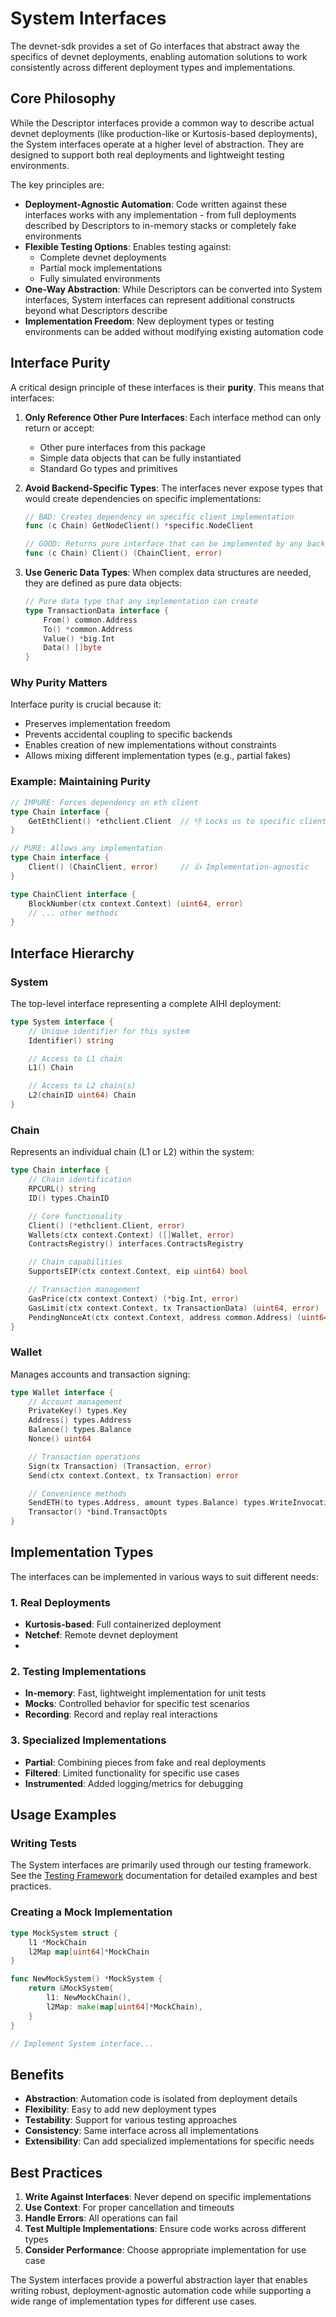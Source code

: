 # System Interfaces

The devnet-sdk provides a set of Go interfaces that abstract away the specifics of devnet deployments, enabling automation solutions to work consistently across different deployment types and implementations.

## Core Philosophy

While the Descriptor interfaces provide a common way to describe actual devnet deployments (like production-like or Kurtosis-based deployments), the System interfaces operate at a higher level of abstraction. They are designed to support both real deployments and lightweight testing environments.

The key principles are:

- **Deployment-Agnostic Automation**: Code written against these interfaces works with any implementation - from full deployments described by Descriptors to in-memory stacks or completely fake environments
- **Flexible Testing Options**: Enables testing against:
  - Complete devnet deployments
  - Partial mock implementations
  - Fully simulated environments
- **One-Way Abstraction**: While Descriptors can be converted into System interfaces, System interfaces can represent additional constructs beyond what Descriptors describe
- **Implementation Freedom**: New deployment types or testing environments can be added without modifying existing automation code

## Interface Purity

A critical design principle of these interfaces is their **purity**. This means that interfaces:

1. **Only Reference Other Pure Interfaces**: Each interface method can only return or accept:
   - Other pure interfaces from this package
   - Simple data objects that can be fully instantiated
   - Standard Go types and primitives

2. **Avoid Backend-Specific Types**: The interfaces never expose types that would create dependencies on specific implementations:
   ```go
   // BAD: Creates dependency on specific client implementation
   func (c Chain) GetNodeClient() *specific.NodeClient

   // GOOD: Returns pure interface that can be implemented by any backend
   func (c Chain) Client() (ChainClient, error)
   ```

3. **Use Generic Data Types**: When complex data structures are needed, they are defined as pure data objects:
   ```go
   // Pure data type that any implementation can create
   type TransactionData interface {
       From() common.Address
       To() *common.Address
       Value() *big.Int
       Data() []byte
   }
   ```

### Why Purity Matters

Interface purity is crucial because it:
- Preserves implementation freedom
- Prevents accidental coupling to specific backends
- Enables creation of new implementations without constraints
- Allows mixing different implementation types (e.g., partial fakes)

### Example: Maintaining Purity

```go
// IMPURE: Forces dependency on eth client
type Chain interface {
    GetEthClient() *ethclient.Client  // 👎 Locks us to specific client
}

// PURE: Allows any implementation
type Chain interface {
    Client() (ChainClient, error)     // 👍 Implementation-agnostic
}

type ChainClient interface {
    BlockNumber(ctx context.Context) (uint64, error)
    // ... other methods
}
```

## Interface Hierarchy

### System

The top-level interface representing a complete AIHI deployment:

```go
type System interface {
    // Unique identifier for this system
    Identifier() string

    // Access to L1 chain
    L1() Chain

    // Access to L2 chain(s)
    L2(chainID uint64) Chain
}
```

### Chain

Represents an individual chain (L1 or L2) within the system:

```go
type Chain interface {
    // Chain identification
    RPCURL() string
    ID() types.ChainID

    // Core functionality
    Client() (*ethclient.Client, error)
    Wallets(ctx context.Context) ([]Wallet, error)
    ContractsRegistry() interfaces.ContractsRegistry

    // Chain capabilities
    SupportsEIP(ctx context.Context, eip uint64) bool

    // Transaction management
    GasPrice(ctx context.Context) (*big.Int, error)
    GasLimit(ctx context.Context, tx TransactionData) (uint64, error)
    PendingNonceAt(ctx context.Context, address common.Address) (uint64, error)
}
```

### Wallet

Manages accounts and transaction signing:

```go
type Wallet interface {
    // Account management
    PrivateKey() types.Key
    Address() types.Address
    Balance() types.Balance
    Nonce() uint64

    // Transaction operations
    Sign(tx Transaction) (Transaction, error)
    Send(ctx context.Context, tx Transaction) error

    // Convenience methods
    SendETH(to types.Address, amount types.Balance) types.WriteInvocation[any]
    Transactor() *bind.TransactOpts
}
```

## Implementation Types

The interfaces can be implemented in various ways to suit different needs:

### 1. Real Deployments
- **Kurtosis-based**: Full containerized deployment
- **Netchef**: Remote devnet deployment
-
### 2. Testing Implementations
- **In-memory**: Fast, lightweight implementation for unit tests
- **Mocks**: Controlled behavior for specific test scenarios
- **Recording**: Record and replay real interactions

### 3. Specialized Implementations
- **Partial**: Combining pieces from fake and real deployments
- **Filtered**: Limited functionality for specific use cases
- **Instrumented**: Added logging/metrics for debugging

## Usage Examples

### Writing Tests

The System interfaces are primarily used through our testing framework. See the [Testing Framework](./testing.md) documentation for detailed examples and best practices.

### Creating a Mock Implementation

```go
type MockSystem struct {
    l1 *MockChain
    l2Map map[uint64]*MockChain
}

func NewMockSystem() *MockSystem {
    return &MockSystem{
        l1: NewMockChain(),
        l2Map: make(map[uint64]*MockChain),
    }
}

// Implement System interface...
```

## Benefits

- **Abstraction**: Automation code is isolated from deployment details
- **Flexibility**: Easy to add new deployment types
- **Testability**: Support for various testing approaches
- **Consistency**: Same interface across all implementations
- **Extensibility**: Can add specialized implementations for specific needs

## Best Practices

1. **Write Against Interfaces**: Never depend on specific implementations
2. **Use Context**: For proper cancellation and timeouts
3. **Handle Errors**: All operations can fail
4. **Test Multiple Implementations**: Ensure code works across different types
5. **Consider Performance**: Choose appropriate implementation for use case

The System interfaces provide a powerful abstraction layer that enables writing robust, deployment-agnostic automation code while supporting a wide range of implementation types for different use cases.
